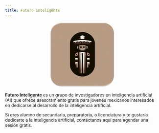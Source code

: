 ```yaml
---
title: Futuro Inteligente
---
```


<figure style="text-align: center;">
  <img src="media/finteligente_logo_crop.png" alt="Quiribot" style="width:50%">
</figure>


**Futuro Inteligente** es un grupo de investigadores en inteligencia artificial (AI) que ofrece asesoramiento gratis para jóvenes mexicanos interesados en dedicarse al desarrollo de la inteligencia artificial.

Si eres alumno de secundaria, preparatoria, o licenciatura y te gustaría dedicarte a la inteligencia artificial, contáctanos aquí para agendar una sesión gratis.